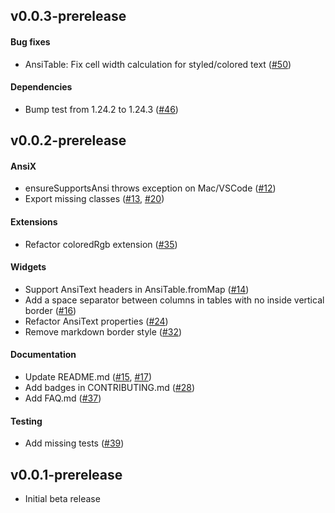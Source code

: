 ## v0.0.3-prerelease

#### Bug fixes

- AnsiTable: Fix cell width calculation for styled/colored text ([#50](https://github.com/nikosportolos/ansix/issues/50))

#### Dependencies

- Bump test from 1.24.2 to 1.24.3 ([#46](https://github.com/nikosportolos/ansix/pull/46))


## v0.0.2-prerelease

#### AnsiX

- ensureSupportsAnsi throws exception on Mac/VSCode  ([#12](https://github.com/nikosportolos/ansix/issues/12))
- Export missing classes ([#13](https://github.com/nikosportolos/ansix/issues/13),
  [#20](https://github.com/nikosportolos/ansix/issues/20))

#### Extensions

- Refactor coloredRgb extension ([#35](https://github.com/nikosportolos/ansix/issues/35))

#### Widgets

- Support AnsiText headers in AnsiTable.fromMap ([#14](https://github.com/nikosportolos/ansix/issues/14))
- Add a space separator between columns in tables with no inside vertical border ([#16](https://github.com/nikosportolos/ansix/issues/16))
- Refactor AnsiText properties ([#24](https://github.com/nikosportolos/ansix/issues/24))
- Remove markdown border style ([#32](https://github.com/nikosportolos/ansix/issues/32))

#### Documentation

- Update README.md ([#15](https://github.com/nikosportolos/ansix/issues/15),
  [#17](https://github.com/nikosportolos/ansix/issues/17))
- Add badges in CONTRIBUTING.md ([#28](https://github.com/nikosportolos/ansix/issues/28))
- Add FAQ.md ([#37](https://github.com/nikosportolos/ansix/issues/37))

#### Testing

- Add missing tests ([#39](https://github.com/nikosportolos/ansix/issues/39))


## v0.0.1-prerelease

- Initial beta release
